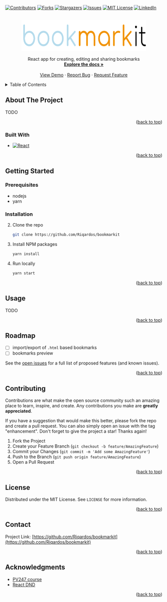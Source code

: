 <!-- Improved compatibility of back to top link: See: https://github.com/othneildrew/Best-README-Template/pull/73 -->

<a name="readme-top"></a>

<!--
*** Thanks for checking out the Best-README-Template. If you have a suggestion
*** that would make this better, please fork the repo and create a pull request
*** or simply open an issue with the tag "enhancement".
*** Don't forget to give the project a star!
*** Thanks again! Now go create something AMAZING! :D
-->

<!-- PROJECT SHIELDS -->
<!--
*** I'm using markdown "reference style" links for readability.
*** Reference links are enclosed in brackets [ ] instead of parentheses ( ).
*** See the bottom of this document for the declaration of the reference variables
*** for contributors-url, forks-url, etc. This is an optional, concise syntax you may use.
*** https://www.markdownguide.org/basic-syntax/#reference-style-links
-->

[![Contributors][contributors-shield]][contributors-url]
[![Forks][forks-shield]][forks-url]
[![Stargazers][stars-shield]][stars-url]
[![Issues][issues-shield]][issues-url]
[![MIT License][license-shield]][license-url]
[![LinkedIn][linkedin-shield]][linkedin-url]

<!-- PROJECT LOGO -->
<br />
<div align="center">
  <a href="https://github.com/Riqardos/bookmarkit/">
    <img src="src/assets/navbarlogo.svg" alt="Logo" width="400" height="100">
  </a>

  <p align="center">
    React app for creating, editing and sharing bookmarks
    <br />
    <a href="https://github.com/Riqardos/bookmarkit/"><strong>Explore the docs »</strong></a>
    <br />
    <br />
    <a href="https://github.com/Riqardos/bookmarkit/">View Demo</a>
    ·
    <a href="https://github.com/Riqardos/bookmarkit/issues">Report Bug</a>
    ·
    <a href="https://github.com/Riqardos/bookmarkit/issues">Request Feature</a>
  </p>
</div>

<!-- TABLE OF CONTENTS -->
<details>
  <summary>Table of Contents</summary>
  <ol>
    <li>
      <a href="#about-the-project">About The Project</a>
      <ul>
        <li><a href="#built-with">Built With</a></li>
      </ul>
    </li>
    <li>
      <a href="#getting-started">Getting Started</a>
      <ul>
        <li><a href="#prerequisites">Prerequisites</a></li>
        <li><a href="#installation">Installation</a></li>
      </ul>
    </li>
    <li><a href="#usage">Usage</a></li>
    <li><a href="#roadmap">Roadmap</a></li>
    <li><a href="#contributing">Contributing</a></li>
    <li><a href="#license">License</a></li>
    <li><a href="#contact">Contact</a></li>
    <li><a href="#acknowledgments">Acknowledgments</a></li>
  </ol>
</details>

<!-- ABOUT THE PROJECT -->

## About The Project

TODO

<p align="right">(<a href="#readme-top">back to top</a>)</p>

### Built With

- [![React][react.js]][react-url]

<p align="right">(<a href="#readme-top">back to top</a>)</p>

<!-- GETTING STARTED -->

## Getting Started

### Prerequisites

- nodejs
- yarn

### Installation

2. Clone the repo
   ```sh
   git clone https://github.com/Riqardos/bookmarkit
   ```
3. Install NPM packages
   ```sh
   yarn install
   ```
4. Run locally
   ```sh
   yarn start
   ```

<p align="right">(<a href="#readme-top">back to top</a>)</p>

<!-- USAGE EXAMPLES -->

## Usage

TODO

<p align="right">(<a href="#readme-top">back to top</a>)</p>

<!-- ROADMAP -->

## Roadmap

- [ ] import/export of `.html` based bookmarks
- [ ] bookmarks preview

See the [open issues](https://github.com/Riqardos/bookmarkit/issues) for a full list of proposed features (and known issues).

<p align="right">(<a href="#readme-top">back to top</a>)</p>

<!-- CONTRIBUTING -->

## Contributing

Contributions are what make the open source community such an amazing place to learn, inspire, and create. Any contributions you make are **greatly appreciated**.

If you have a suggestion that would make this better, please fork the repo and create a pull request. You can also simply open an issue with the tag "enhancement".
Don't forget to give the project a star! Thanks again!

1. Fork the Project
2. Create your Feature Branch (`git checkout -b feature/AmazingFeature`)
3. Commit your Changes (`git commit -m 'Add some AmazingFeature'`)
4. Push to the Branch (`git push origin feature/AmazingFeature`)
5. Open a Pull Request

<p align="right">(<a href="#readme-top">back to top</a>)</p>

<!-- LICENSE -->

## License

Distributed under the MIT License. See `LICENSE` for more information.

<p align="right">(<a href="#readme-top">back to top</a>)</p>

<!-- CONTACT -->

## Contact

Project Link: [https://github.com/Riqardos/bookmarkit](https://github.com/Riqardos/bookmarkit)

<p align="right">(<a href="#readme-top">back to top</a>)</p>

<!-- ACKNOWLEDGMENTS -->

## Acknowledgments

- [PV247 course](https://github.com/FI-PV247)
- [React DND](https://www.npmjs.com/package/@minoru/react-dnd-treeview)

<p align="right">(<a href="#readme-top">back to top</a>)</p>

<!-- MARKDOWN LINKS & IMAGES -->
<!-- https://www.markdownguide.org/basic-syntax/#reference-style-links -->

[contributors-shield]: https://img.shields.io/github/contributors/Riqardos/bookmarkit.svg?style=for-the-badge
[contributors-url]: https://github.com/Riqardos/bookmarkit/graphs/contributors
[forks-shield]: https://img.shields.io/github/forks/Riqardos/bookmarkit.svg?style=for-the-badge
[forks-url]: https://github.com/Riqardos/bookmarkit/network/members
[stars-shield]: https://img.shields.io/github/stars/Riqardos/bookmarkit.svg?style=for-the-badge
[stars-url]: https://github.com/Riqardos/bookmarkit/stargazers
[issues-shield]: https://img.shields.io/github/issues/Riqardos/bookmarkit.svg?style=for-the-badge
[issues-url]: https://github.com/Riqardos/bookmarkit/issues
[license-shield]: https://img.shields.io/github/license/Riqardos/bookmarkit.svg?style=for-the-badge
[license-url]: https://github.com/Riqardos/bookmarkit/blob/master/LICENSE
[linkedin-shield]: https://img.shields.io/badge/-LinkedIn-black.svg?style=for-the-badge&logo=linkedin&colorB=555
[linkedin-url]: https://www.linkedin.com/in/richard-ka%C5%A1tiak-226983115/
[product-screenshot]: src/assets/navbarlogo.svg
[next.js]: https://img.shields.io/badge/next.js-000000?style=for-the-badge&logo=nextdotjs&logoColor=white
[next-url]: https://nextjs.org/
[react.js]: https://img.shields.io/badge/React-20232A?style=for-the-badge&logo=react&logoColor=61DAFB
[react-url]: https://reactjs.org/
[vue.js]: https://img.shields.io/badge/Vue.js-35495E?style=for-the-badge&logo=vuedotjs&logoColor=4FC08D
[vue-url]: https://vuejs.org/
[angular.io]: https://img.shields.io/badge/Angular-DD0031?style=for-the-badge&logo=angular&logoColor=white
[angular-url]: https://angular.io/
[svelte.dev]: https://img.shields.io/badge/Svelte-4A4A55?style=for-the-badge&logo=svelte&logoColor=FF3E00
[svelte-url]: https://svelte.dev/
[laravel.com]: https://img.shields.io/badge/Laravel-FF2D20?style=for-the-badge&logo=laravel&logoColor=white
[laravel-url]: https://laravel.com
[bootstrap.com]: https://img.shields.io/badge/Bootstrap-563D7C?style=for-the-badge&logo=bootstrap&logoColor=white
[bootstrap-url]: https://getbootstrap.com
[jquery.com]: https://img.shields.io/badge/jQuery-0769AD?style=for-the-badge&logo=jquery&logoColor=white
[jquery-url]: https://jquery.com
